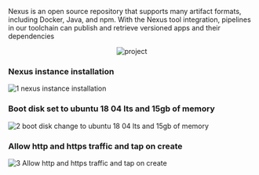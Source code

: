 Nexus is an open source repository that supports many artifact formats, including Docker, Java, and npm. With the Nexus tool integration, pipelines in our toolchain can publish and retrieve versioned apps and their dependencies


<div align="center">

  ![project](https://user-images.githubusercontent.com/58173938/206381668-6823220a-4011-4849-b95a-83009299d68a.png)

</div>

### Nexus instance installation

![1 nexus instance installation](https://user-images.githubusercontent.com/58173938/206381807-42b02ab2-c432-4093-841b-ad6a316438c9.png)

### Boot disk set to ubuntu 18 04 lts and 15gb of memory

![2 boot disk change to ubuntu 18 04 lts and 15gb of memory](https://user-images.githubusercontent.com/58173938/206381927-2d44857f-c848-492d-9775-f3ada3892fd2.png)

### Allow http and https traffic and tap on create

![3 Allow http and https traffic and tap on create](https://user-images.githubusercontent.com/58173938/206382020-e345d210-ce4f-4aff-976e-939f92c033d8.png)
